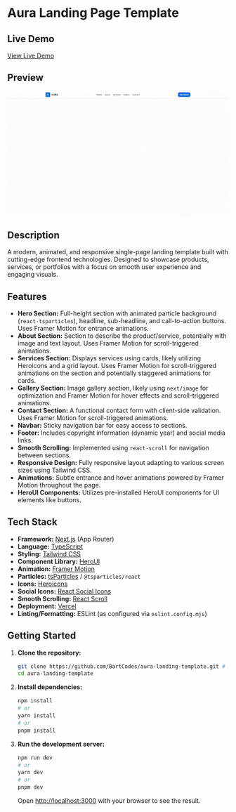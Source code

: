 # Aura Landing Page Template

## Live Demo

[View Live Demo](https://aura-landing-template.vercel.app/) <!-- Replace with your actual Vercel URL -->

## Preview

![Aura Landing Page Demo](./aura-demo.gif)

## Description

A modern, animated, and responsive single-page landing template built with cutting-edge frontend technologies. Designed to showcase products, services, or portfolios with a focus on smooth user experience and engaging visuals.

## Features

*   **Hero Section:** Full-height section with animated particle background (`react-tsparticles`), headline, sub-headline, and call-to-action buttons. Uses Framer Motion for entrance animations.
*   **About Section:** Section to describe the product/service, potentially with image and text layout. Uses Framer Motion for scroll-triggered animations.
*   **Services Section:** Displays services using cards, likely utilizing Heroicons and a grid layout. Uses Framer Motion for scroll-triggered animations on the section and potentially staggered animations for cards.
*   **Gallery Section:** Image gallery section, likely using `next/image` for optimization and Framer Motion for hover effects and scroll-triggered animations.
*   **Contact Section:** A functional contact form with client-side validation. Uses Framer Motion for scroll-triggered animations.
*   **Navbar:** Sticky navigation bar for easy access to sections.
*   **Footer:** Includes copyright information (dynamic year) and social media links.
*   **Smooth Scrolling:** Implemented using `react-scroll` for navigation between sections.
*   **Responsive Design:** Fully responsive layout adapting to various screen sizes using Tailwind CSS.
*   **Animations:** Subtle entrance and hover animations powered by Framer Motion throughout the page.
*   **HeroUI Components:** Utilizes pre-installed HeroUI components for UI elements like buttons.

## Tech Stack

*   **Framework:** [Next.js](https://nextjs.org/) (App Router)
*   **Language:** [TypeScript](https://www.typescriptlang.org/)
*   **Styling:** [Tailwind CSS](https://tailwindcss.com/)
*   **Component Library:** [HeroUI](https://www.heroui.com/)
*   **Animation:** [Framer Motion](https://motion.dev/)
*   **Particles:** [tsParticles](https://particles.js.org/) / `@tsparticles/react`
*   **Icons:** [Heroicons](https://heroicons.com/)
*   **Social Icons:** [React Social Icons](https://react-social-icons.com/)
*   **Smooth Scrolling:** [React Scroll](https://github.com/fisshy/react-scroll)
*   **Deployment:** [Vercel](https://vercel.com/)
*   **Linting/Formatting:** ESLint (as configured via `eslint.config.mjs`)

## Getting Started

1.  **Clone the repository:**
    ```bash
    git clone https://github.com/BartCodes/aura-landing-template.git # Replace with your repo URL
    cd aura-landing-template
    ```
2.  **Install dependencies:**
    ```bash
    npm install
    # or
    yarn install
    # or
    pnpm install
    ```
3.  **Run the development server:**
    ```bash
    npm run dev
    # or
    yarn dev
    # or
    pnpm dev
    ```
    Open [http://localhost:3000](http://localhost:3000) with your browser to see the result.
